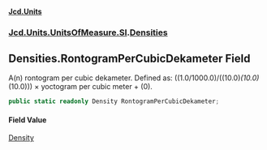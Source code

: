#### [Jcd.Units](index.md 'index')
### [Jcd.Units.UnitsOfMeasure.SI](Jcd.Units.UnitsOfMeasure.SI.md 'Jcd.Units.UnitsOfMeasure.SI').[Densities](Densities.md 'Jcd.Units.UnitsOfMeasure.SI.Densities')

## Densities.RontogramPerCubicDekameter Field

A(n) rontogram per cubic dekameter. Defined as: ((1.0/1000.0)/((10.0)*(10.0)*(10.0))) × yoctogram per cubic meter + (0).

```csharp
public static readonly Density RontogramPerCubicDekameter;
```

#### Field Value
[Density](Density.md 'Jcd.Units.UnitTypes.Density')